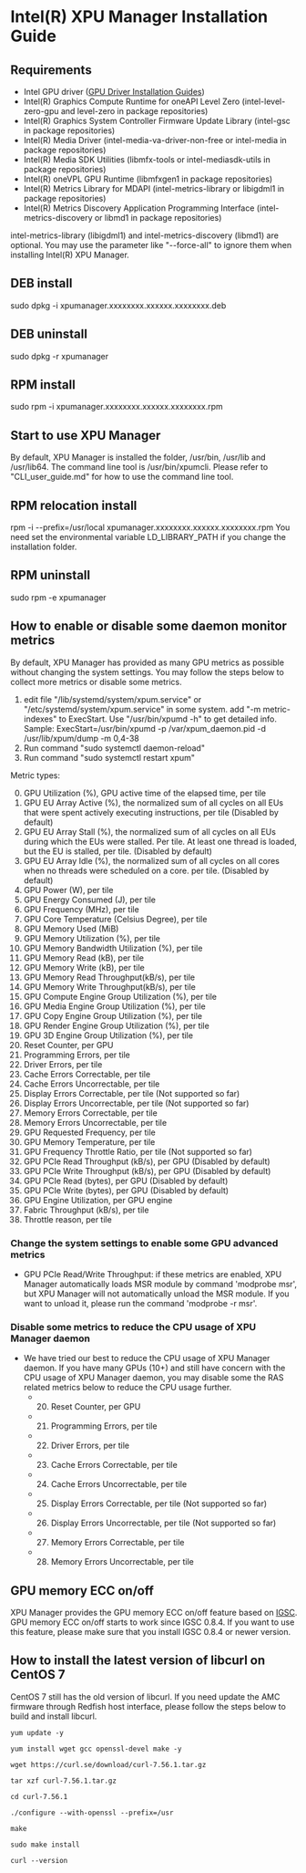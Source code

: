 
# Intel(R) XPU Manager Installation Guide

## Requirements
* Intel GPU driver ([GPU Driver Installation Guides](https://dgpu-docs.intel.com/installation-guides/index.html))
* Intel(R) Graphics Compute Runtime for oneAPI Level Zero (intel-level-zero-gpu and level-zero in package repositories)
* Intel(R) Graphics System Controller Firmware Update Library (intel-gsc in package repositories)
* Intel(R) Media Driver (intel-media-va-driver-non-free or intel-media in package repositories) 
* Intel(R) Media SDK Utilities (libmfx-tools or intel-mediasdk-utils in package repositories)
* Intel(R) oneVPL GPU Runtime (libmfxgen1 in package repositories)
* Intel(R) Metrics Library for MDAPI (intel-metrics-library or libigdml1 in package repositories) 
* Intel(R) Metrics Discovery Application Programming Interface (intel-metrics-discovery or libmd1 in package repositories)
 
intel-metrics-library (libigdml1) and intel-metrics-discovery (libmd1) are optional. You may use the parameter like "--force-all" to ignore them when installing Intel(R) XPU Manager.

## DEB install
sudo dpkg -i xpumanager.xxxxxxxx.xxxxxx.xxxxxxxx.deb

## DEB uninstall
sudo dpkg -r xpumanager

## RPM install
sudo rpm -i xpumanager.xxxxxxxx.xxxxxx.xxxxxxxx.rpm

## Start to use  XPU Manager
By default, XPU Manager is installed the folder, /usr/bin, /usr/lib and /usr/lib64. The command line tool is /usr/bin/xpumcli. Please refer to "CLI_user_guide.md" for how to use the command line tool. 

## RPM relocation install
rpm -i --prefix=/usr/local xpumanager.xxxxxxxx.xxxxxx.xxxxxxxx.rpm
You need set the environmental variable LD_LIBRARY_PATH if you change the installation folder. 

## RPM uninstall
sudo rpm -e xpumanager

## How to enable or disable some daemon monitor metrics
By default, XPU Manager has provided as many GPU metrics as possible without changing the system settings. You may follow the steps below to collect more metrics or disable some metrics. 
  
1. edit file "/lib/systemd/system/xpum.service" or "/etc/systemd/system/xpum.service" in some system.
   add "-m metric-indexes" to ExecStart. 
   Use "/usr/bin/xpumd -h" to get detailed info.  
   Sample:
   ExecStart=/usr/bin/xpumd  -p /var/xpum_daemon.pid -d /usr/lib/xpum/dump -m 0,4-38
2. Run command "sudo systemctl daemon-reload"
3. Run command "sudo systemctl restart xpum"
  
Metric types:  
  
0. GPU Utilization (%), GPU active time of the elapsed time, per tile
1. GPU EU Array Active (%),  the normalized sum of all cycles on all EUs that were spent actively executing instructions, per tile (Disabled by default)
2. GPU EU Array Stall (%), the normalized sum of all cycles on all EUs during which the EUs were stalled. Per tile. At least one thread is loaded, but the EU is stalled, per tile. (Disabled by default)
3. GPU EU Array Idle (%), the normalized sum of all cycles on all cores when no threads were scheduled on a core. per tile.  (Disabled by default)
4. GPU Power (W), per tile
5. GPU Energy Consumed (J), per tile
6. GPU Frequency (MHz), per tile
7. GPU Core Temperature (Celsius Degree), per tile
8. GPU Memory Used (MiB)
9. GPU Memory Utilization (%), per tile
10. GPU Memory Bandwidth Utilization (%), per tile
11. GPU Memory Read (kB), per tile
12. GPU Memory Write (kB), per tile
13. GPU Memory Read Throughput(kB/s), per tile
14. GPU Memory Write Throughput(kB/s), per tile
15. GPU Compute Engine Group Utilization (%), per tile
16. GPU Media Engine Group Utilization (%), per tile
17. GPU Copy Engine Group Utilization (%), per tile
18. GPU Render Engine Group Utilization (%), per tile
19. GPU 3D Engine Group Utilization (%), per tile
20. Reset Counter, per GPU
21. Programming Errors, per tile
22. Driver Errors, per tile
23. Cache Errors Correctable, per tile
24. Cache Errors Uncorrectable, per tile
25. Display Errors Correctable, per tile (Not supported so far)
26. Display Errors Uncorrectable, per tile (Not supported so far)
27. Memory Errors Correctable, per tile
28. Memory Errors Uncorrectable, per tile
29. GPU Requested Frequency, per tile
30. GPU Memory Temperature, per tile
31. GPU Frequency Throttle Ratio, per tile (Not supported so far)
32. GPU PCIe Read Throughput (kB/s), per GPU (Disabled by default)
33. GPU PCIe Write Throughput (kB/s), per GPU (Disabled by default)
34. GPU PCIe Read (bytes), per GPU (Disabled by default)
35. GPU PCIe Write (bytes), per GPU (Disabled by default)
36. GPU Engine Utilization, per GPU engine
37. Fabric Throughput (kB/s), per tile
38. Throttle reason, per tile

### Change the system settings to enable some GPU advanced metrics
* GPU PCIe Read/Write Throughput: if these metrics are enabled, XPU Manager automatically loads MSR module by command 'modprobe msr', but XPU Manager will not automatically unload the MSR module. If you want to unload it, please run the command 'modprobe -r msr'.

### Disable some metrics to reduce the CPU usage of XPU Manager daemon
* We have tried our best to reduce the CPU usage of XPU Manager daemon. If you have many GPUs (10+) and still have concern with the CPU usage of XPU Manager daemon, you may disable some the RAS related metrics below to reduce the CPU usage further. 
    * 20. Reset Counter, per GPU
    * 21. Programming Errors, per tile
    * 22. Driver Errors, per tile
    * 23. Cache Errors Correctable, per tile
    * 24. Cache Errors Uncorrectable, per tile
    * 25. Display Errors Correctable, per tile (Not supported so far)
    * 26. Display Errors Uncorrectable, per tile (Not supported so far)
    * 27. Memory Errors Correctable, per tile
    * 28. Memory Errors Uncorrectable, per tile
 
## GPU memory ECC on/off
XPU Manager provides the GPU memory ECC on/off feature based on [IGSC](https://github.com/intel/igsc). GPU memory ECC on/off starts to work since IGSC 0.8.4. If you want to use this feature, please make sure that you install IGSC 0.8.4 or newer version.


## How to install the latest version of libcurl on CentOS 7
CentOS 7 still has the old version of libcurl. If you need update the AMC firmware through Redfish host interface, please follow the steps below to build and install libcurl.
```
yum update -y

yum install wget gcc openssl-devel make -y

wget https://curl.se/download/curl-7.56.1.tar.gz

tar xzf curl-7.56.1.tar.gz

cd curl-7.56.1

./configure --with-openssl --prefix=/usr

make 

sudo make install

curl --version
```